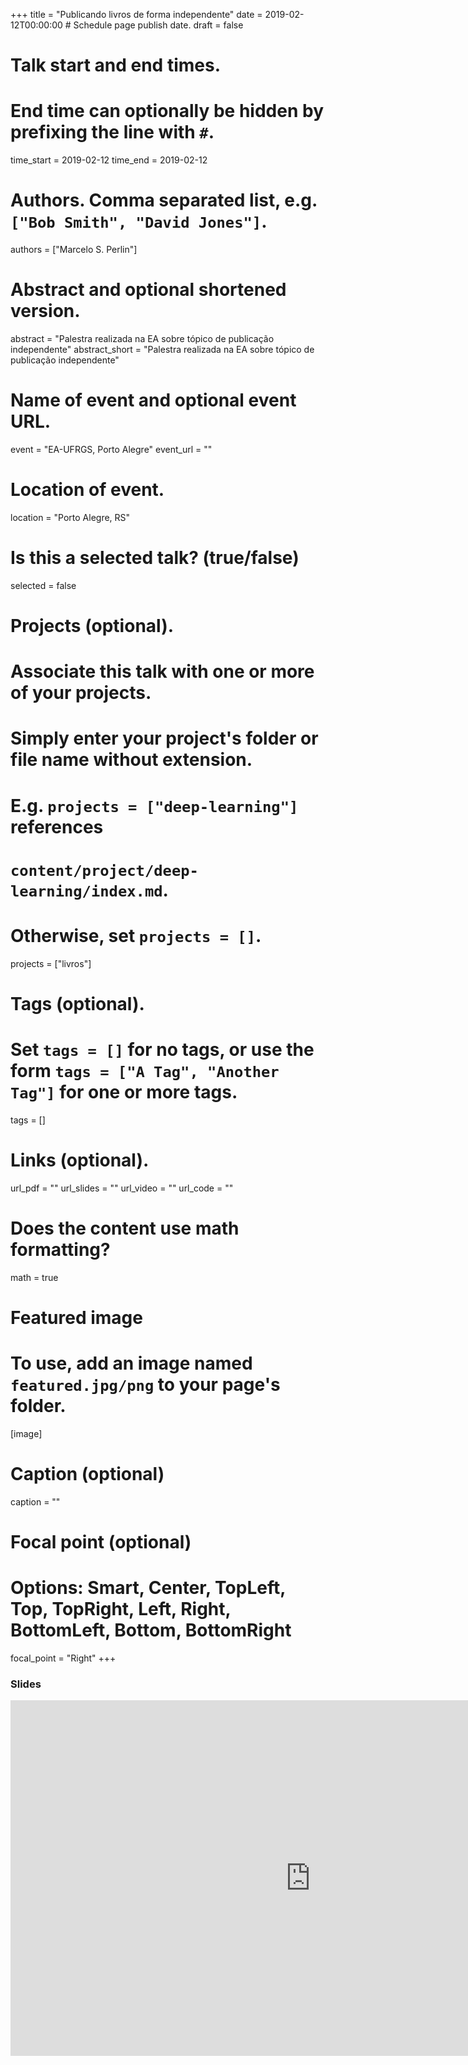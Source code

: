 +++
title = "Publicando livros de forma independente"
date = 2019-02-12T00:00:00  # Schedule page publish date.
draft = false

# Talk start and end times.
#   End time can optionally be hidden by prefixing the line with `#`.
time_start = 2019-02-12
time_end = 2019-02-12

# Authors. Comma separated list, e.g. `["Bob Smith", "David Jones"]`.
authors = ["Marcelo S. Perlin"]

# Abstract and optional shortened version.
abstract = "Palestra realizada na EA sobre tópico de publicação independente"
abstract_short = "Palestra realizada na EA sobre tópico de publicação independente"

# Name of event and optional event URL.
event = "EA-UFRGS, Porto Alegre"
event_url = ""

# Location of event.
location = "Porto Alegre, RS"

# Is this a selected talk? (true/false)
selected = false

# Projects (optional).
#   Associate this talk with one or more of your projects.
#   Simply enter your project's folder or file name without extension.
#   E.g. `projects = ["deep-learning"]` references 
#   `content/project/deep-learning/index.md`.
#   Otherwise, set `projects = []`.
projects = ["livros"]

# Tags (optional).
#   Set `tags = []` for no tags, or use the form `tags = ["A Tag", "Another Tag"]` for one or more tags.
tags = []

# Links (optional).
url_pdf = ""
url_slides = ""
url_video = ""
url_code = ""

# Does the content use math formatting?
math = true

# Featured image
# To use, add an image named `featured.jpg/png` to your page's folder. 
[image]
  # Caption (optional)
  caption = ""

  # Focal point (optional)
  # Options: Smart, Center, TopLeft, Top, TopRight, Left, Right, BottomLeft, Bottom, BottomRight
  focal_point = "Right"
+++

### Slides

<iframe src="https://docs.google.com/presentation/d/e/2PACX-1vSnGCc905X4apAbOwq3Nicrh-sszrc25r6xm_nuqhF14zbCFcuTsJaj6pC10TVjKco3uqk3PEtNnx4V/embed?start=false&loop=false&delayms=3000" frameborder="0" width="960" height="569" allowfullscreen="true" mozallowfullscreen="true" webkitallowfullscreen="true"></iframe>
